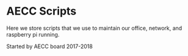 # AECC Scripts

Here we store scripts that we use to maintain our office, network, and raspberry pi running.

Started by AECC board 2017-2018

